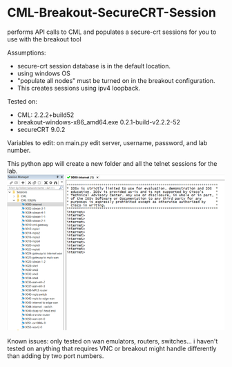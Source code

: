 # CML-Breakout-SecureCRT-Session
performs API calls to CML and populates a secure-crt sessions for you to use with the breakout tool

Assumptions:
- secure-crt session database is in the default location. 
- using windows OS
- "populate all nodes" must be turned on in the breakout configuration. 
- This creates sessions using ipv4 loopback. 

Tested on: 
- CML: 2.2.2+build52
- breakout-windows-x86_amd64.exe 0.2.1-build-v2.2.2-52
- secureCRT 9.0.2

Variables to edit:
on main.py edit server, username, password, and lab number. 

This python app will create a new folder and all the telnet sessions for the lab. 
![alt text](https://github.com/M35a2/CML-Breakout-SecureCRT-Session/blob/main/Capture.PNG?raw=true)

Known issues:
only tested on wan emulators, routers, switches... 
i haven't tested on anything that requires VNC or breakout might handle differently than adding by two port numbers. 

